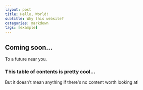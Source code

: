 ```yaml
---
layout: post
title: Hello, World!
subtitle: Why this website?
categories: markdown
tags: [example]
---
```


## Coming soon...
To a future near you.

### This table of contents is pretty cool...
But it doesn't mean anything if there's no content worth looking at!